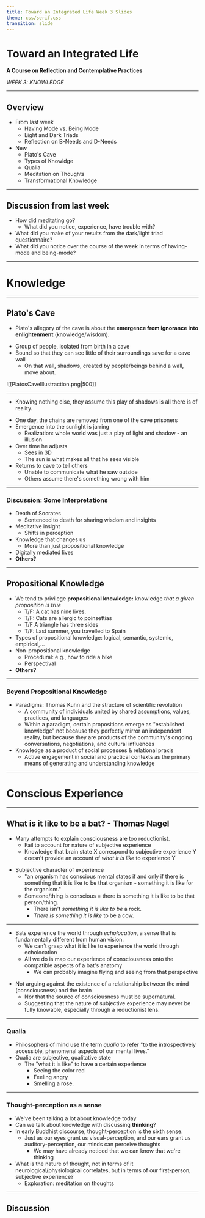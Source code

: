 ```yaml
---
title: Toward an Integrated Life Week 3 Slides
theme: css/serif.css
transition: slide
---
```

# Toward an Integrated Life

**A Course on Reflection and Contemplative Practices**

*WEEK 3: KNOWLEDGE*

---

## Overview

- From last week
	- Having Mode vs. Being Mode
	- Light and Dark Triads
	- Reflection on B-Needs and D-Needs
- New 
	- Plato's Cave
	- Types of Knowldge
	- Qualia
	- Meditation on Thoughts
	- Transformational Knowledge

---

## Discussion from last week

- How did meditating go?
	- What did you notice, experience, have trouble with?
- What did you make of your results from the dark/light triad questionnaire? 
- What did you notice over the course of the week in terms of having-mode and being-mode?

---

# Knowledge

---

## Plato's Cave

- Plato's allegory of the cave is about the **emergence from ignorance into enlightenment** (knowledge/wisdom). 
+ Group of people, isolated from birth in a cave
+ Bound so that they can see little of their surroundings save for a cave wall
	+ On that wall, shadows, created by people/beings behind a wall, move about.

![[PlatosCaveIllustraction.png|500]] 

---

- Knowing nothing else, they assume this play of shadows is all there is of reality. 
+ One day, the chains are removed from one of the cave prisoners
+ Emergence into the sunlight is jarring
	+ Realization: whole world was just a play of light and shadow - an illusion
+ Over time he adjusts
	+ Sees in 3D
	+ The sun is what makes all that he sees visible
+ Returns to cave to tell others
	+ Unable to communicate what he saw outside 
	+ Others assume there's something wrong with him

---

### Discussion: Some Interpretations

- Death of Socrates
	- Sentenced to death for sharing wisdom and insights
- Meditative insight
	- Shifts in perception
- Knowledge that changes us
	- More than just propositional knowledge
- Digitally mediated lives
- **Others?**

---

## Propositional Knowledge

+ We tend to privilege **propositional knowledge:** knowledge *that a given proposition is true*
	+ T/F: A cat has nine lives. 
	+ T/F: Cats are allergic to poinsettias
	+ T/F A triangle has three sides
	+ T/F: Last summer, you travelled to Spain
+ Types of propositional knowledge: logical, semantic, systemic, empirical,...
+ Non-propositional knowledge
	+ Procedural: e.g., how to ride a bike
	+ Perspectival
+ **Others?**

---

### Beyond Propositional Knowledge

+ Paradigms: Thomas Kuhn and the structure of scientific revolution
	+ A community of individuals united by shared assumptions, values, practices, and languages
	+ Within a paradigm, certain propositions emerge as "established knowledge" not because they perfectly mirror an independent reality, but because they are products of the community's ongoing conversations, negotiations, and cultural influences
+ Knowledge as a product of social processes & relational praxis
	+ Active engagement in social and practical contexts as the primary means of generating and understanding knowledge

---

# Conscious Experience

---

## What is it like to be a bat? - Thomas Nagel

- Many attempts to explain consciousness are too reductionist.
	+ Fail to account for nature of subjective experience
	+ Knowledge that brain state X correspond to subjective experience Y doesn't provide an account of *what it is like* to experience Y
+ Subjective character of experience
	+ "an organism has conscious mental states if and only if there is something that it is like to be that organism - something it is like for the organism."
	+ Someone/thing is conscious = there is something it is like to be that person/thing. 
		+ There isn't *something it is like to be* a rock.
		+ *There is something it is like* to be a cow. 

---

- Bats experience the world through *echolocation*, a sense that is fundamentally different from human vision. 
	+ We can't grasp what it is like to experience the world through echolocation
	+ All we do is map our experience of consciousness onto the compatible aspects of a bat's anatomy
		+ We can probably imagine flying and seeing from that perspective
+ Not arguing against the existence of a relationship between the mind (consciousness) and the brain
	+ Nor that the source of consciousness must be supernatural. 
	+ Suggesting that the nature of subjective experience may never be fully knowable, especially through a reductionist lens. 

---

### Qualia

+ Philosophers of mind use the term *qualia* to refer "to the introspectively accessible, phenomenal aspects of our mental lives." 
+ Qualia are subjective, qualitative state 
	+ The "what it is like" to have a certain experience 
		+ Seeing the color red
		+ Feeling angry
		+ Smelling a rose. 

---

### Thought-perception as a sense

+ We've been talking a lot about knowledge today
+ Can we talk about knowledge with discussing **thinking**?
+ In early Buddhist discourse, thought-perception is the sixth sense.
	+ Just as our eyes grant us visual-perception, and our ears grant us auditory-perception, our minds can perceive thoughts
		+ We may have already noticed that we can know that we're thinking
+ What is the nature of thought, not in terms of it neurological/physiological correlates, but in terms of our first-person, subjective experience?
	+ Exploration: meditation on thoughts

---
## Discussion
